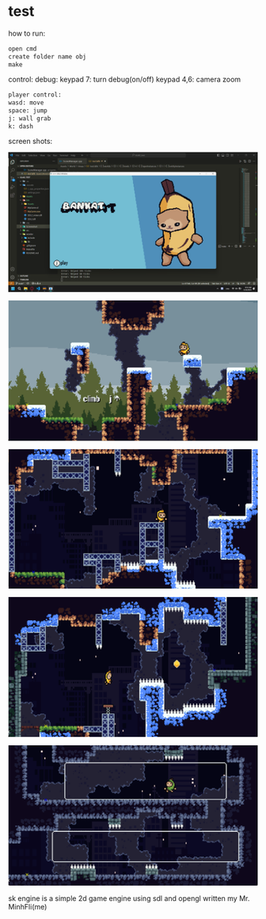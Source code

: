 # test
how to run: 

    open cmd
    create folder name obj
    make 

control:
    debug:
    keypad 7: turn debug(on/off)
    keypad 4,6: camera zoom

    player control:
    wasd: move
    space: jump
    j: wall grab
    k: dash

screen shots:

![feature-image](./Screenshot/main_menu.png)

![feature-image](./Screenshot/gameplay1.png)
    
![feature-image](./Screenshot/gameplay2.png)
    
![feature-image](./Screenshot/gameplay3.png)
    
![feature-image](./Screenshot/gameplay4.png)

sk engine is a simple 2d game engine using sdl and opengl written my Mr. MinhFli(me)


